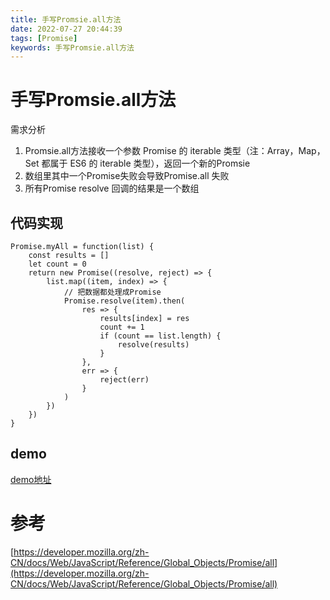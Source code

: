 ```yaml
---
title: 手写Promsie.all方法
date: 2022-07-27 20:44:39
tags: [Promise]
keywords: 手写Promsie.all方法
---
```


# 手写Promsie.all方法
需求分析
1. Promsie.all方法接收一个参数 Promise 的 iterable 类型（注：Array，Map，Set 都属于 ES6 的 iterable 类型），返回一个新的Promsie
2. 数组里其中一个Promise失败会导致Promise.all 失败
3. 所有Promise resolve 回调的结果是一个数组
<!--more-->

## 代码实现
```
Promise.myAll = function(list) {
    const results = []
    let count = 0
    return new Promise((resolve, reject) => {
        list.map((item, index) => {
            // 把数据都处理成Promise
            Promise.resolve(item).then(
                res => {
                    results[index] = res
                    count += 1
                    if (count == list.length) {
                        resolve(results)
                    }
                },
                err => {
                    reject(err)
                }
            )
        })
    })
}
```
## demo
[demo地址](https://jsbin.com/junavacuda/edit?js,console)

# 参考
[https://developer.mozilla.org/zh-CN/docs/Web/JavaScript/Reference/Global_Objects/Promise/all](https://developer.mozilla.org/zh-CN/docs/Web/JavaScript/Reference/Global_Objects/Promise/all)